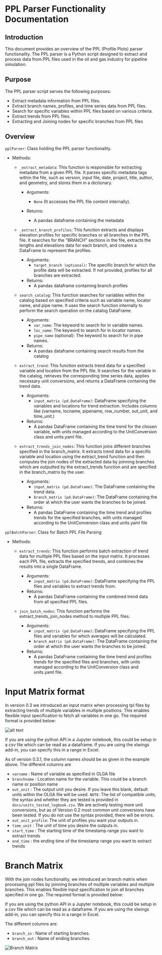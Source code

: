 # PPL Parser Functionality Documentation

## Introduction

This document provides an overview of the PPL (Profile Plots) parser functionality. The PPL parser is a Python script designed to extract and process data from PPL files used in the oil and gas industry for pipeline simulation.

## Purpose
The PPL parser script serves the following purposes:
- Extract metadata information from PPL files.
- Extract branch names, profiles, and time series data from PPL files.
- Search for specific variables within PPL files based on various criteria.
- Extract trends from PPL files.
- Extracting and Joining nodes for specific branches from PPL files

## Overview

`pplParser`: Class holding the PPL parser functionality.

- Methods:
    - `_extract_metadata`:
    This function is responsible for extracting metadata from a given PPL file. It parses specific metadata tags within the file, such as version, input file, date, project, title, author, and geometry, and stores them in a dictionary.
    
        - Arguments: 
            - `None` (It accesses the PPL file content internally).

        - Returns:
            - A pandas dataframe containing the metadata 

    - `_extract_branch_profiles`:
    This function extracts and displays elevation profiles for specific branches or all branches in the PPL file. It searches for the "BRANCH" sections in the file, extracts the lengths and elevations data for each branch, and creates a DataFrame to represent the profiles.
        - Arguments: 
            - `target_branch (optional)`: The specific branch for which the profile data will be extracted. If not provided, profiles for all branches are extracted.
        - Returns:
            - A pandas dataframe containing branch profiles

    - `search_catalog`:
    This function searches for variables within the catalog based on specified criteria such as variable name, locator name, and pipe name. It uses the search function internally to perform the search operation on the catalog DataFrame.
        - Arguments:
            - `var_name`: The keyword to search for in variable names.
            - `loc_name`: The keyword to search for in locator names.
            - `pipe_name` (optional): The keyword to search for in pipe names.
        - Returns:
            - A pandas dataframe containing search results from the catalog

    - `extract_trend`:
    This function extracts trend data for a specified variable and location from the PPL file. It searches for the variable in the catalog, retrieves the corresponding time series data, applies necessary unit conversions, and returns a DataFrame containing the trend data.

        - Arguments:
            - `input_matrix (pd.DataFrame)`: DataFrame specifying the variables and locations for trend extraction. Includes columns like (varname, locname, pipename, row_number, out_unit, and time_unit.)
        - Returns:
            - A pandas DataFrame containing the time trend for the chosen variable, with units managed according to the UnitConversion class and units.yaml file.

    - `extract_trends_join_nodes`:
    This function joins different branches specified in the branch_matrix. It extracts trend data for a specific variable and location using the extract_trend function and then computes the join nodes of the extracted data by joinning branches which are outputted by the extract_trends function and are specified in the branch_matrix by the user.

        - Arguments:
            -  `input_matrix (pd.DataFrame)`: The DataFrame containing the trend data.
            - `branch_matrix (pd.DataFrame)`: The DataFrame containing the order at which the user wants the branches to be joined.
        - Returns:
             - A pandas DataFrame containing the time trend and profiles trends for the specified branches, with units managed according to the UnitConversion class and units.yaml file

`pplBatchParser`: Class for Batch PPL File Parsing
- Methods:
    - `extract_trends`:
    This function performs batch extraction of trend data for multiple PPL files based on the input matrix. It processes each PPL file, extracts the specified trends, and combines the results into a single DataFrame.

        - Arguments:
            - `input_matrix (pd.DataFrame)`: DataFrame specifying the PPL files and variables to extract trends from. 
        - Returns:
            - A pandas DataFrame containing the combined trend data from all specified PPL files.

    - `join_batch_nodes`:
    This function performs the extract_trends_join_nodes method to multiple PPL files.

        - Arguments:
            - `input_matrix (pd.DataFrame)`: DataFrame specifying the PPL files and variables for which averages will be calculated. 
            - `branch_matrix (pd.DataFrame)`: The DataFrame containing the order at which the user wants the branches to be joined.
        - Returns:
            - A pandas DataFrame containing the time trend and profiles trends for the specified files and branches, with units managed according to the UnitConversion class and units.yaml file.

# Input Matrix format

In version 0.3 we introduced an input matrix when processing tpl files by extracting trends of multiple variables in multiple positions. This enables flexible input specification to fetch all variables in one go. The required format is provided below:

![alt text](img/input_matrix.png)

If you are using the python API in a Jupyter notebook, this could be setup in a csv file which can be read as a dataframe. If you are using the xlwings add-in, you can specify this in a range in Excel.

As of version 0.3.1, the column names should be as given in the example above. The different columns are
- `varname` : Name of variable as specified in OLGA file
- `branchname` : Location name for the variable. This could be a branch name or position name
- `out_unit` : The output unit you desire. If you leave this blank, default units within the OLGA file will be used. `NOTE`: The list of compatible units, the syntax and whether they are tested is provided in `docs/units_tested_logbook.csv`. We are actively testing more unit conversions, but as of Version 0.2 most common unit conversions have been tested. If you do not use the syntax provided, there will be errors.
- `out_unit_profile`: The unit of profiles you want your outputs in. 
- `time_unit` : The unit of time you desire the outputs in. 
- `start_time` : The starting time of the timestamp range you want to extract trends 
- `end_time` : the ending time of the timestamp range you want to extract trends

# Branch Matrix

With the join nodes functionality, we introduced an branch matrix when processing ppl files by joinning branches of multiple variables and multiple branches. This enables flexible input specification to join all branches specified in one go. The required format is provided below:

If you are using the python API in a Jupyter notebook, this could be setup in a csv file which can be read as a dataframe. If you are using the xlwings add-in, you can specify this in a range in Excel.

The different columns are:
- `branch_in` : Name of starting branches.
- `branch_out` : Name of ending branches.

![Branch Matrix](img/branch_matrix.png)
